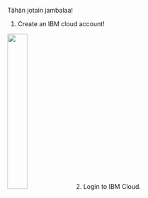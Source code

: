  Tähän jotain jambalaa!
 
 1. Create an IBM cloud account!
 
 
 <img src="https://github.com/jaanae/devops-workshop/cloud_login.png" width="30%" height="30%">
 2. Login to IBM Cloud.
 
